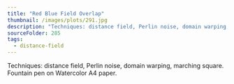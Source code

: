 ```yaml
---
title: "Red Blue Field Overlap"
thumbnail: /images/plots/291.jpg
description: "Techniques: distance field, Perlin noise, domain warping, marching square. Fountain pen on Watercolor A4 paper."
sourceFolder: 285
tags:
  - distance-field
---
```


Techniques: distance field, Perlin noise, domain warping, marching square. Fountain pen on Watercolor A4 paper.
